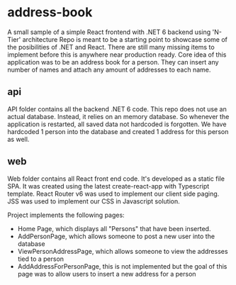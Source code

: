 # address-book
A small sample of a simple React frontend with .NET 6 backend using 'N-Tier' architecture
Repo is meant to be a starting point to showcase some of the posibilities of .NET and React.
There are still many missing items to implement before this is anywhere near production ready.
Core idea of this application was to be an address book for a person. They can insert any number of names and attach any amount of addresses to each name.

## api
API folder contains all the backend .NET 6 code. This repo does not use an actual database. Instead, it relies on an memory database. So whenever the application is restarted, all saved data not hardcoded is forgotten.
We have hardcoded 1 person into the database and created 1 address for this person as well.

## web
Web folder contains all React front end code. It's developed as a static file SPA.
It was created using the latest create-react-app with Typescript template.
React Router v6 was used to implement our client side paging.
JSS was used to implement our CSS in Javascript solution.

Project implements the following pages:
- Home Page, which displays all "Persons" that have been inserted.
- AddPersonPage, which allows someone to post a new user into the database
- ViewPersonAddressPage, which allows someone to view the addresses tied to a person
- AddAddressForPersonPage, this is not implemented but the goal of this page was to allow users to insert a new address for a person
